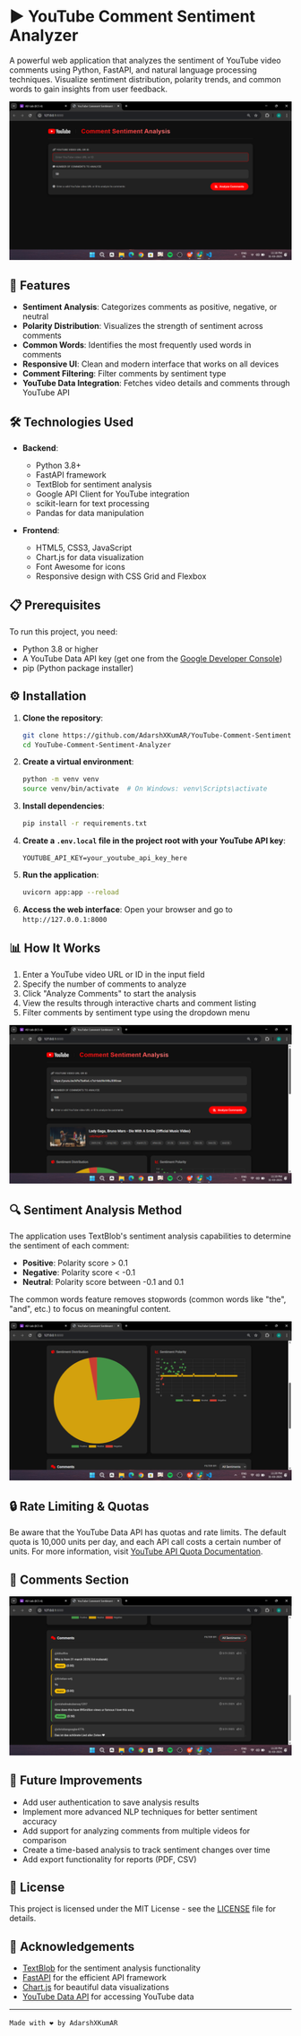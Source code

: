 # ▶ YouTube Comment Sentiment Analyzer

A powerful web application that analyzes the sentiment of YouTube video comments using Python, FastAPI, and natural language processing techniques. Visualize sentiment distribution, polarity trends, and common words to gain insights from user feedback.

![YouTube Comment Sentiment Analysis Dashboard](https://github.com/AdarshXKumAR/YouTube-Comment-Sentiment-Analyzer/blob/main/Screenshot%20(832).png)

## 🌟 Features

- **Sentiment Analysis**: Categorizes comments as positive, negative, or neutral
- **Polarity Distribution**: Visualizes the strength of sentiment across comments
- **Common Words**: Identifies the most frequently used words in comments
- **Responsive UI**: Clean and modern interface that works on all devices
- **Comment Filtering**: Filter comments by sentiment type
- **YouTube Data Integration**: Fetches video details and comments through YouTube API

## 🛠️ Technologies Used

- **Backend**:
  - Python 3.8+
  - FastAPI framework
  - TextBlob for sentiment analysis
  - Google API Client for YouTube integration
  - scikit-learn for text processing
  - Pandas for data manipulation

- **Frontend**:
  - HTML5, CSS3, JavaScript
  - Chart.js for data visualization
  - Font Awesome for icons
  - Responsive design with CSS Grid and Flexbox

## 📋 Prerequisites

To run this project, you need:

- Python 3.8 or higher
- A YouTube Data API key (get one from the [Google Developer Console](https://console.developers.google.com/))
- pip (Python package installer)

## ⚙️ Installation

1. **Clone the repository**:
   ```bash
   git clone https://github.com/AdarshXKumAR/YouTube-Comment-Sentiment-Analyzer.git
   cd YouTube-Comment-Sentiment-Analyzer
   ```

2. **Create a virtual environment**:
   ```bash
   python -m venv venv
   source venv/bin/activate  # On Windows: venv\Scripts\activate
   ```

3. **Install dependencies**:
   ```bash
   pip install -r requirements.txt
   ```

4. **Create a `.env.local` file in the project root with your YouTube API key**:
   ```
   YOUTUBE_API_KEY=your_youtube_api_key_here
   ```

5. **Run the application**:
   ```bash
   uvicorn app:app --reload
   ```

6. **Access the web interface**:
   Open your browser and go to `http://127.0.0.1:8000`

## 📊 How It Works

1. Enter a YouTube video URL or ID in the input field
2. Specify the number of comments to analyze
3. Click "Analyze Comments" to start the analysis
4. View the results through interactive charts and comment listing
5. Filter comments by sentiment type using the dropdown menu

![Comment Analysis Process](https://github.com/AdarshXKumAR/YouTube-Comment-Sentiment-Analyzer/blob/main/Screenshot%20(833).png)

## 🔍 Sentiment Analysis Method

The application uses TextBlob's sentiment analysis capabilities to determine the sentiment of each comment:

- **Positive**: Polarity score > 0.1
- **Negative**: Polarity score < -0.1
- **Neutral**: Polarity score between -0.1 and 0.1

The common words feature removes stopwords (common words like "the", "and", etc.) to focus on meaningful content.

![Sentiment Distribution](https://github.com/AdarshXKumAR/YouTube-Comment-Sentiment-Analyzer/blob/main/Screenshot%20(834).png)

## 🔒 Rate Limiting & Quotas

Be aware that the YouTube Data API has quotas and rate limits. The default quota is 10,000 units per day, and each API call costs a certain number of units. For more information, visit [YouTube API Quota Documentation](https://developers.google.com/youtube/v3/getting-started#quota).

## 💬 Comments Section 

![Mobile Interface](https://github.com/AdarshXKumAR/YouTube-Comment-Sentiment-Analyzer/blob/main/Screenshot%20(835).png)

## 🚀 Future Improvements

- Add user authentication to save analysis results
- Implement more advanced NLP techniques for better sentiment accuracy
- Add support for analyzing comments from multiple videos for comparison
- Create a time-based analysis to track sentiment changes over time
- Add export functionality for reports (PDF, CSV)

## 📄 License

This project is licensed under the MIT License - see the [LICENSE](LICENSE) file for details.

## 🙏 Acknowledgements

- [TextBlob](https://textblob.readthedocs.io/) for the sentiment analysis functionality
- [FastAPI](https://fastapi.tiangolo.com/) for the efficient API framework
- [Chart.js](https://www.chartjs.org/) for beautiful data visualizations
- [YouTube Data API](https://developers.google.com/youtube/v3) for accessing YouTube data

---

`Made with ❤️ by AdarshXKumAR`
